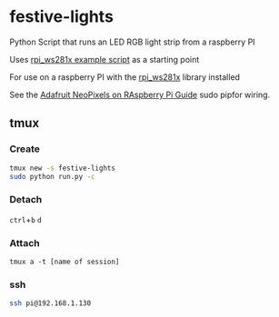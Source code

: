 # festive-lights
Python Script that runs an LED RGB light strip from a raspberry PI

Uses [rpi_ws281x example script](https://github.com/jgarff/rpi_ws281x/blob/master/python/examples/strandtest.py) 
as a starting point

For use on a raspberry PI with the [rpi_ws281x](https://github.com/jgarff/rpi_ws281x) library installed

See the [Adafruit NeoPixels on RAspberry Pi Guide](https://learn.adafruit.com/neopixels-on-raspberry-pi/overview)
sudo pipfor wiring.

## tmux

### Create

```sh
tmux new -s festive-lights
sudo python run.py -c
```

### Detach

`ctrl`+`b` `d`

### Attach

```
tmux a -t [name of session]
```

### ssh

```bash
ssh pi@192.168.1.130
```